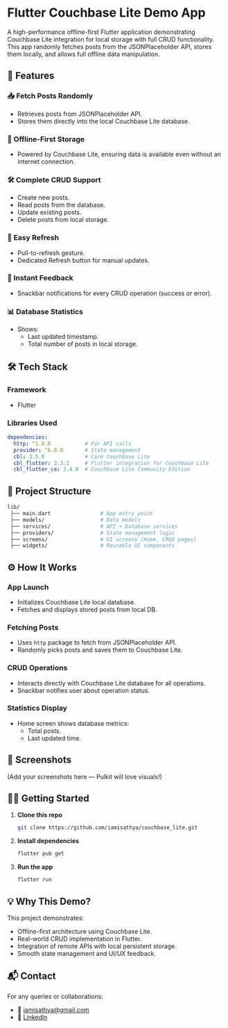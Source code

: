 # Flutter Couchbase Lite Demo App

A high-performance offline-first Flutter application demonstrating Couchbase Lite integration for local storage with full CRUD functionality. This app randomly fetches posts from the JSONPlaceholder API, stores them locally, and allows full offline data manipulation.

## 🚀 Features

### 📥 Fetch Posts Randomly
- Retrieves posts from JSONPlaceholder API.
- Stores them directly into the local Couchbase Lite database.

### 💾 Offline-First Storage
- Powered by Couchbase Lite, ensuring data is available even without an internet connection.

### 🛠 Complete CRUD Support
- Create new posts.
- Read posts from the database.
- Update existing posts.
- Delete posts from local storage.

### 🔄 Easy Refresh
- Pull-to-refresh gesture.
- Dedicated Refresh button for manual updates.

### 📢 Instant Feedback
- Snackbar notifications for every CRUD operation (success or error).

### 📊 Database Statistics
- Shows:
  - Last updated timestamp.
  - Total number of posts in local storage.

## 🛠 Tech Stack

### Framework
- Flutter

### Libraries Used
```yaml
dependencies:
  http: ^1.0.0           # For API calls
  provider: ^6.0.0       # State management
  cbl: 3.5.0             # Core Couchbase Lite
  cbl_flutter: 3.3.2     # Flutter integration for Couchbase Lite
  cbl_flutter_ce: 3.4.0  # Couchbase Lite Community Edition
```

## 📂 Project Structure
```bash
lib/
 ├── main.dart                # App entry point
 ├── models/                  # Data models
 ├── services/                # API + Database services
 ├── providers/               # State management logic
 ├── screens/                 # UI screens (Home, CRUD pages)
 ├── widgets/                 # Reusable UI components
```

## ⚙️ How It Works

### App Launch
- Initializes Couchbase Lite local database.
- Fetches and displays stored posts from local DB.

### Fetching Posts
- Uses `http` package to fetch from JSONPlaceholder API.
- Randomly picks posts and saves them to Couchbase Lite.

### CRUD Operations
- Interacts directly with Couchbase Lite database for all operations.
- Snackbar notifies user about operation status.

### Statistics Display
- Home screen shows database metrics:
  - Total posts.
  - Last updated time.

## 📸 Screenshots
(Add your screenshots here — Pulkit will love visuals!)

## 🏃‍♂️ Getting Started

1. **Clone this repo**
   ```bash
   git clone https://github.com/iamisathya/couchbase_lite.git
   ```

2. **Install dependencies**
   ```bash
   flutter pub get
   ```

3. **Run the app**
   ```bash
   flutter run
   ```

## 💡 Why This Demo?
This project demonstrates:
- Offline-first architecture using Couchbase Lite.
- Real-world CRUD implementation in Flutter.
- Integration of remote APIs with local persistent storage.
- Smooth state management and UI/UX feedback.

## 📬 Contact
For any queries or collaborations:
- 📧 [iamisathya@gmail.com](mailto:iamisathya@gmail.com)
- 💼 [LinkedIn](https://www.linkedin.com/in/iamisathya)
